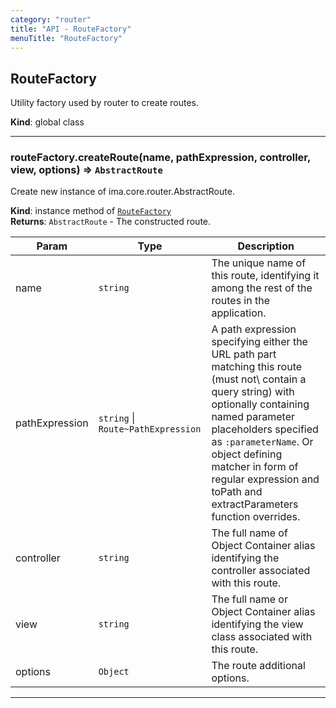 ```yaml
---
category: "router"
title: "API - RouteFactory"
menuTitle: "RouteFactory"
---
```


## RouteFactory&nbsp;<a name="RouteFactory" href="https://github.com/seznam/ima/blob/v18.0.0-rc.2/packages/core/src/router/RouteFactory.js#L7" target="_blank"><span class="icon"><i class="fas fa-external-link-alt fa-xs"></i></span></a>
Utility factory used by router to create routes.

**Kind**: global class  

* * *

### routeFactory.createRoute(name, pathExpression, controller, view, options) ⇒ <code>AbstractRoute</code>&nbsp;<a name="RouteFactory+createRoute" href="https://github.com/seznam/ima/blob/v18.0.0-rc.2/packages/core/src/router/RouteFactory.js#L48" target="_blank"><span class="icon"><i class="fas fa-external-link-alt fa-xs"></i></span></a>
Create new instance of ima.core.router.AbstractRoute.

**Kind**: instance method of [<code>RouteFactory</code>](#RouteFactory)  
**Returns**: <code>AbstractRoute</code> - The constructed route.  

| Param | Type | Description |
| --- | --- | --- |
| name | <code>string</code> | The unique name of this route, identifying it among        the rest of the routes in the application. |
| pathExpression | <code>string</code> \| <code>Route~PathExpression</code> | A path expression        specifying either the URL path part matching this route (must not\        contain a query string) with optionally containing named parameter        placeholders specified as <code>:parameterName</code>. Or object defining        matcher in form of regular expression and toPath and extractParameters        function overrides. |
| controller | <code>string</code> | The full name of Object Container alias        identifying the controller associated with this route. |
| view | <code>string</code> | The full name or Object Container alias identifying        the view class associated with this route. |
| options | <code>Object</code> | The route additional options. |


* * *

